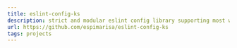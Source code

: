 ```yaml
---
title: eslint-config-ks
description: strict and modular eslint config library supporting most web frameworks
url: https://github.com/espimarisa/eslint-config-ks
tags: projects
---
```

